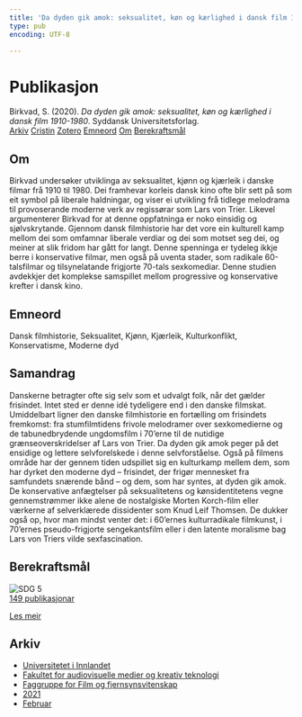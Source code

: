 ```yaml
---
title: 'Da dyden gik amok: seksualitet, køn og kærlighed i dansk film 1910-1980'
type: pub
encoding: UTF-8

---
```

<h1>Publikasjon</h1>
<article id="csl-bib-container-263RWV9T" class="csl-bib-container">
  <div class="csl-bib-body"> <div class="csl-entry">Birkvad, S. (2020). <i>Da dyden gik amok: seksualitet, køn og kærlighed i dansk film 1910-1980</i>. Syddansk Universitetsforlag.</div> </div>
  <div class="csl-bib-buttons">
    <a href="#taxonomy-article-263RWV9T" alt="archive" class="csl-bib-button">Arkiv</a>
    <a href="https://app.cristin.no/results/show.jsf?id=1885352" alt="Cristin" class="csl-bib-button">Cristin</a>
    <a href="http://zotero.org/groups/5881554/items/263RWV9T" alt="Zotero" class="csl-bib-button">Zotero</a>
    <a href="#keywords-article-263RWV9T" alt="keywords" class="csl-bib-button">Emneord</a>
    <a href="#about-article-263RWV9T" alt="about_pub" class="csl-bib-button">Om</a>
    <a href="#sdg-article-263RWV9T" alt="sdg" class="csl-bib-button">Berekraftsmål</a>
  </div>
  <div id="csl-bib-meta-container-263RWV9T"></div>
</article>
<div id="csl-bib-meta-263RWV9T" class="csl-bib-meta">
  <article id="about-article-263RWV9T" class="about_pub-article">
    <h1>Om</h1>
    Birkvad undersøker utviklinga av seksualitet, kjønn og kjærleik i danske filmar frå 1910 til 1980. Dei framhevar korleis dansk kino ofte blir sett på som eit symbol på liberale haldningar, og viser ei utvikling frå tidlege melodrama til provoserande moderne verk av regissørar som Lars von Trier. Likevel argumenterer Birkvad for at denne oppfatninga er noko einsidig og sjølvskrytande. Gjennom dansk filmhistorie har det vore ein kulturell kamp mellom dei som omfamnar liberale verdiar og dei som motset seg dei, og meiner at slik fridom har gått for langt. Denne spenninga er tydeleg ikkje berre i konservative filmar, men også på uventa stader, som radikale 60-talsfilmar og tilsynelatande frigjorte 70-tals sexkomediar. Denne studien avdekkjer det komplekse samspillet mellom progressive og konservative krefter i dansk kino.
  </article>
  <article id="keywords-article-263RWV9T" class="keywords-article">
    <h1>Emneord</h1>
    Dansk filmhistorie, Seksualitet, Kjønn, Kjærleik, Kulturkonflikt, Konservatisme, Moderne dyd
  </article>
  <article id="abstract-article-263RWV9T" class="abstract-article">
    <h1>Samandrag</h1>
    Danskerne betragter ofte sig selv som et udvalgt folk, når det gælder frisindet. Intet sted er denne idé tydeligere end i den danske filmskat. Umiddelbart ligner den danske filmhistorie en fortælling om frisindets fremkomst: fra stumfilmtidens frivole melodramer over sexkomedierne og de tabunedbrydende ungdomsfilm i 70’erne til de nutidige grænseoverskridelser af Lars von Trier. Da dyden gik amok peger på det ensidige og lettere selvforelskede i denne selvforståelse. Også på filmens område har der gennem tiden udspillet sig en kulturkamp mellem dem, som har dyrket den moderne dyd – frisindet, der frigør mennesket fra samfundets snærende bånd – og dem, som har syntes, at dyden gik amok. De konservative anfægtelser på seksualitetens og kønsidentitetens vegne gennemstrømmer ikke alene de nostalgiske Morten Korch-film eller værkerne af selverklærede dissidenter som Knud Leif Thomsen. De dukker også op, hvor man mindst venter det: i 60’ernes kulturradikale filmkunst, i 70’ernes pseudo-frigjorte sengekantsfilm eller i den latente moralisme bag Lars von Triers vilde sexfascination.
  </article>
  <article id="sdg-article-263RWV9T" class="sdg-article">
    <h1>Berekraftsmål</h1>
    <div class="sdg-container"><div id="sdg5" class="sdg">
        <img src="{{< params subfolder >}}images/sdg/sdg05_nn.png" class="image" alt="SDG 5">
        <div class="sdg-overlay">
          <a href="{{< params subfolder >}}nn/archive/?sdg=5#archive" class="sdg-publication-count"><span>149</span> publikasjonar</a>
          <p><a href="https://fn.no/om-fn/fns-baerekraftsmaal/likestilling-mellom-kjoennene?lang=nno-NO" class="sdg-read-more">Les meir</a></p>
        </div>
      </div></div>
  </article>
  <article id="taxonomy-article-263RWV9T" class="taxonomy-article">
    <h1>Arkiv</h1>
    <ul>
      <li><a href="{{< params subfolder >}}nn/archive/?key=3DCRN523">Universitetet i Innlandet</a></li>
      <li><a href="{{< params subfolder >}}nn/archive/?key=8XUDF4FD">Fakultet for audiovisuelle medier og kreativ teknologi</a></li>
      <li><a href="{{< params subfolder >}}nn/archive/?key=GP9PM6PG">Faggruppe for Film og fjernsynsvitenskap</a></li>
      <li><a href="{{< params subfolder >}}nn/archive/?key=7C5UHWZA">2021</a></li>
      <li><a href="{{< params subfolder >}}nn/archive/?key=CCS89QJA">Februar</a></li>
    </ul>
  </article>
</div>
